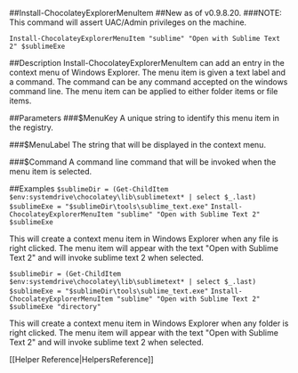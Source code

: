 ##Install-ChocolateyExplorerMenuItem
##New as of v0.9.8.20.
###NOTE: This command will assert UAC/Admin privileges on the machine.  
  
`Install-ChocolateyExplorerMenuItem "sublime" "Open with Sublime Text 2" $sublimeExe`  
  
##Description
Install-ChocolateyExplorerMenuItem can add an entry in the context menu of 
Windows Explorer. The menu item is given a text label and a command. The command 
can be any command accepted on the windows command line. The menu item can be 
applied to either folder items or file items.
  
##Parameters
###$MenuKey
A unique string to identify this menu item in the registry.
  
###$MenuLabel
The string that will be displayed in the context menu.  
  
###$Command
A command line command that will be invoked when the menu item is selected.  
  
##Examples
`$sublimeDir = (Get-ChildItem $env:systemdrive\chocolatey\lib\sublimetext* | select $_.last)`
`$sublimeExe = "$sublimeDir\tools\sublime_text.exe"`
`Install-ChocolateyExplorerMenuItem "sublime" "Open with Sublime Text 2" $sublimeExe`

This will create a context menu item in Windows Explorer when any file is right clicked. The menu item will appear with the text "Open with Sublime Text 2" and will invoke sublime text 2 when selected.
  
`$sublimeDir = (Get-ChildItem $env:systemdrive\chocolatey\lib\sublimetext* | select $_.last)`
`$sublimeExe = "$sublimeDir\tools\sublime_text.exe"`
`Install-ChocolateyExplorerMenuItem "sublime" "Open with Sublime Text 2" $sublimeExe "directory"`

This will create a context menu item in Windows Explorer when any folder is right clicked. The menu item will appear with the text "Open with Sublime Text 2" and will invoke sublime text 2 when selected.  
  
[[Helper Reference|HelpersReference]]  